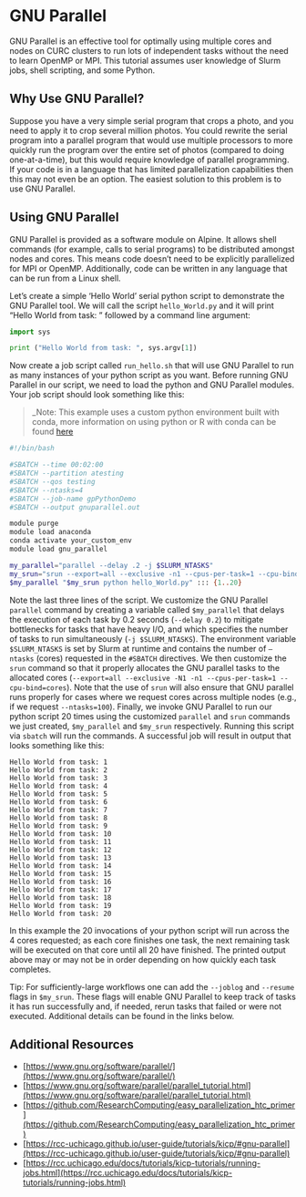 # GNU Parallel

GNU Parallel is an effective tool for optimally using multiple cores and 
nodes on CURC clusters to run lots of independent tasks without the need 
to learn 
OpenMP or MPI. This tutorial assumes user knowledge of Slurm jobs, shell scripting, and some Python.

## Why Use GNU Parallel?

Suppose you have a very simple serial program that crops a photo, and you 
need to apply it to crop several million photos. You could rewrite the 
serial program into a parallel program that would use multiple processors 
to more quickly run the program over the entire set of photos (compared to 
doing one-at-a-time), but this would require knowledge of parallel 
programming. If your code is in a language that has limited 
parallelization capabilities then this may not even be an option. The 
easiest solution to this problem is to use GNU Parallel.

## Using GNU Parallel

GNU Parallel is provided as a software module on Alpine. It allows shell 
commands (for example, calls to serial programs) to be distributed amongst nodes and cores. This means code doesn’t need to be explicitly parallelized for MPI or OpenMP. Additionally, code can be written in any language that can be run from a Linux shell.

Let’s create a simple ‘Hello World’ serial python script to demonstrate the GNU Parallel tool. We will call the script `hello_World.py` and it will print “Hello World from task: ” followed by a command line argument:

```python
import sys

print ("Hello World from task: ", sys.argv[1])
```

Now create a job script called `run_hello.sh` that will use GNU Parallel 
to run as many instances of your python script as you want. Before running GNU Parallel in our script, we need to load the python and GNU Parallel modules. Your job script should look something like this:

> _Note: This example uses a custom python environment built with conda, 
more information on using python or R with conda can be found 
[here](./python.md)

```bash
#!/bin/bash

#SBATCH --time 00:02:00
#SBATCH --partition atesting
#SBATCH --qos testing
#SBATCH --ntasks=4
#SBATCH --job-name gpPythonDemo
#SBATCH --output gnuparallel.out

module purge
module load anaconda 
conda activate your_custom_env
module load gnu_parallel

my_parallel="parallel --delay .2 -j $SLURM_NTASKS"
my_srun="srun --export=all --exclusive -n1 --cpus-per-task=1 --cpu-bind=cores"
$my_parallel "$my_srun python hello_World.py" ::: {1..20}
```

Note the last three lines of the script. We customize the GNU Parallel 
`parallel` command by creating a variable called `$my_parallel` that 
delays the execution of each task by 0.2 seconds (`--delay 0.2`) to 
mitigate bottlenecks for tasks that have heavy I/O, and which specifies 
the number of tasks to run simultaneously (`-j $SLURM_NTASKS`). The environment variable `$SLURM_NTASKS` is set by Slurm at runtime and contains the number of `—ntasks` (cores) requested in the `#SBATCH` directives. We then customize the `srun` command so that it properly allocates the GNU parallel tasks to the allocated cores (`--export=all --exclusive -N1 -n1 --cpus-per-task=1 --cpu-bind=cores`). Note that the use of `srun` will also ensure that GNU parallel runs properly for cases where we request cores across multiple nodes (e.g., if we request `--ntasks=100`). Finally, we invoke GNU Parallel to run our python script 20 times using the customized `parallel` and `srun` commands we just created, `$my_parallel` and `$my_srun` respectively. Running this script via `sbatch` will run the commands. A successful job will result in output that looks something like this:

```
Hello World from task: 1
Hello World from task: 2
Hello World from task: 3
Hello World from task: 4
Hello World from task: 5
Hello World from task: 6
Hello World from task: 7
Hello World from task: 8
Hello World from task: 9
Hello World from task: 10
Hello World from task: 11
Hello World from task: 12
Hello World from task: 13
Hello World from task: 14
Hello World from task: 15
Hello World from task: 16
Hello World from task: 17
Hello World from task: 18
Hello World from task: 19
Hello World from task: 20
```

In this example the 20 invocations of your python script will run across the 4 cores requested; as each core finishes one task, the next remaining task will be executed on that core until all 20 have finished. The printed output above may or may not be in order depending on how quickly each task completes.

Tip: For sufficiently-large workflows one can add the `--joblog` and `--resume` flags in `$my_srun`. These flags will enable GNU Parallel to keep track of tasks it has run successfully and, if needed, rerun tasks that failed or were not executed. Additional details can be found in the links below. 

## **Additional Resources**

- [https://www.gnu.org/software/parallel/](https://www.gnu.org/software/parallel/)
- [https://www.gnu.org/software/parallel/parallel_tutorial.html](https://www.gnu.org/software/parallel/parallel_tutorial.html)
- [https://github.com/ResearchComputing/easy_parallelization_htc_primer](https://github.com/ResearchComputing/easy_parallelization_htc_primer)
- [https://rcc-uchicago.github.io/user-guide/tutorials/kicp/#gnu-parallel](https://rcc-uchicago.github.io/user-guide/tutorials/kicp/#gnu-parallel)
- [https://rcc.uchicago.edu/docs/tutorials/kicp-tutorials/running-jobs.html](https://rcc.uchicago.edu/docs/tutorials/kicp-tutorials/running-jobs.html)

